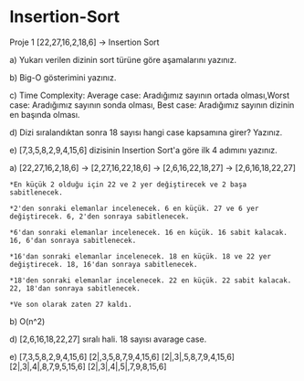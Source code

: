 # Insertion-Sort
Proje 1
[22,27,16,2,18,6] -> Insertion Sort

a) Yukarı verilen dizinin sort türüne göre aşamalarını yazınız.

b) Big-O gösterimini yazınız.

c) Time Complexity: Average case: Aradığımız sayının ortada olması,Worst case: Aradığımız sayının sonda olması, Best case: Aradığımız sayının dizinin en başında olması.

d) Dizi sıralandıktan sonra 18 sayısı hangi case kapsamına girer? Yazınız.

e) [7,3,5,8,2,9,4,15,6] dizisinin Insertion Sort'a göre ilk 4 adımını yazınız.



a) [22,27,16,2,18,6] -> [2,27,16,22,18,6] -> [2,6,16,22,18,27] -> [2,6,16,18,22,27] 

    *En küçük 2 olduğu için 22 ve 2 yer değiştirecek ve 2 başa sabitlenecek.
    
    *2'den sonraki elemanlar incelenecek. 6 en küçük. 27 ve 6 yer değiştirecek. 6, 2'den sonraya sabitlenecek.
    
    *6'dan sonraki elemanlar incelenecek. 16 en küçük. 16 sabit kalacak. 16, 6'dan sonraya sabitlenecek.
    
    *16'dan sonraki elemanlar incelenecek. 18 en küçük. 18 ve 22 yer değiştirecek. 18, 16'dan sonraya sabitlenecek.
    
    *18'den sonraki elemanlar incelenecek. 22 en küçük. 22 sabit kalacak. 22, 18'dan sonraya sabitlenecek.
    
    *Ve son olarak zaten 27 kaldı.
    
b) O(n^2)

d) [2,6,16,18,22,27] sıralı hali. 18 sayısı avarage case.

e)  [7,3,5,8,2,9,4,15,6]
    [2|,3,5,8,7,9,4,15,6]
    [2|,3|,5,8,7,9,4,15,6]
    [2|,3|,4|,8,7,9,5,15,6]
    [2|,3|,4|,5|,7,9,8,15,6]
